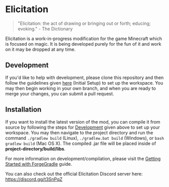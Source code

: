 # Elicitation

> "Elicitation: the act of drawing or bringing out or forth; educing; evoking." - The Dictionary



Elicitation is a work-in-progress modification for the game Minecraft which is focused on magic. It is being developed purely for the fun of it and work on it may be dropped at any time.

## Development

If you'd like to help with development, please clone this repository and then follow the guidelines given [here](http://www.minecraftforge.net/forum/topic/13860-tutorial-getting-started-with-forgegradle/#initial_setup) (Initial Setup) to set up the workspace. You may then begin working in your own branch, and when you are ready to merge your changes, you can submit a pull request.


## Installation

If you want to install the latest version of the mod, you can compile it from source by following the steps for [Development](README.md#Development) given above to set up your workspace. You may then navigate to the project directory and run the command `./gradlew build` (Linux), `./gradlew.bat build` (Windows), or `bash gradlew build` (Mac OS X). The compiled .jar file will be placed inside of **project-directory/build/libs**.



For more information on development/compilation, please visit the [Getting Started with ForgeGradle](http://www.minecraftforge.net/forum/topic/13860-tutorial-getting-started-with-forgegradle/) guide.


You can also check out the official Elicitation Discord server here: https://discord.gg/t3SnPqZ
